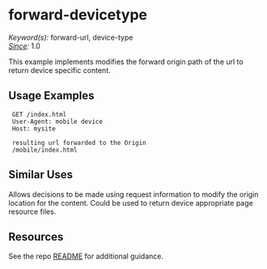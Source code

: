 # forward-devicetype

*Keyword(s):* forward-url, device-type<br>
*[Since](https://learn.akamai.com/en-us/webhelp/edgeworkers/edgeworkers-user-guide/GUID-14077BCA-0D9F-422C-8273-2F3E37339D5B.html):* 1.0

This example implements modifies the forward origin path of the url to return device specific content.

## Usage Examples

     GET /index.html
     User-Agent: mobile device
     Host: mysite
     
     resulting url forwarded to the Origin
     /mobile/index.html

## Similar Uses

Allows decisions to be made using request information to modify the origin location for the content. Could be used to return 
device appropriate page resource files.   

## Resources
See the repo [README](https://github.com/akamai/edgeworkers-examples#Resources) for additional guidance.

